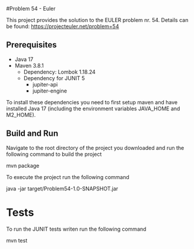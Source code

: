 #Problem 54 - Euler

This project provides the solution to the EULER problem nr. 54. Details can be found: https://projecteuler.net/problem=54

## Prerequisites

- Java 17
- Maven 3.8.1
  - Dependency: Lombok 1.18.24
  - Dependency for JUNIT 5 
    - jupiter-api
    - jupiter-engine
    
To install these dependencies you need to first setup maven and have installed Java 17 (including the environment variables JAVA_HOME and M2_HOME).

## Build and Run
Navigate to the root directory of the project you downloaded and run the following command to build the project

mvn package

To execute the project run the following command

java -jar target/Problem54-1.0-SNAPSHOT.jar


# Tests
 To run the JUNIT tests writen run the following command
 
 mvn test
